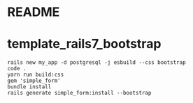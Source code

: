 # README
# template_rails7_bootstrap
```
rails new my_app -d postgresql -j esbuild --css bootstrap
code .
yarn run build:css
gem 'simple_form'
bundle install
rails generate simple_form:install --bootstrap
```

